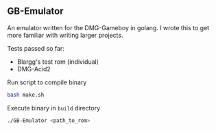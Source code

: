 
## GB-Emulator

An emulator written for the DMG-Gameboy in golang. I wrote this to get more familiar with writing larger projects.

Tests passed so far:
- Blargg's test rom (individual)
- DMG-Acid2

Run script to compile binary

```bash
bash make.sh
```

Execute binary in `build` directory
```bash
./GB-Emulator <path_to_rom>
```